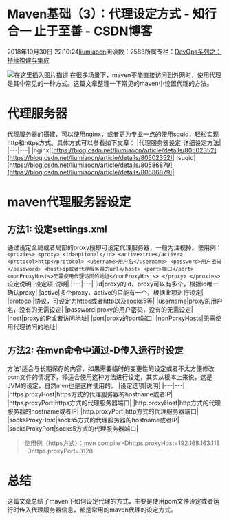 
# Maven基础（3）：代理设定方式 - 知行合一 止于至善 - CSDN博客

2018年10月30日 22:10:24[liumiaocn](https://me.csdn.net/liumiaocn)阅读数：2583所属专栏：[DevOps系列之：持续构建与集成](https://blog.csdn.net/column/details/27057.html)



![在这里插入图片描述](https://img-blog.csdn.net/20161205164217366)
在很多场景下，maven不能直接访问到外网时，使用代理是其中常见的一种方式。这篇文章整理一下常见的maven中设置代理的方法。
[
](https://img-blog.csdn.net/20161205164217366)
# 代理服务器
[
](https://img-blog.csdn.net/20161205164217366)代理服务器的搭建，可以使用nginx，或者更为专业一点的使用squid，轻松实现http和https方式。具体方式可以参看如下文章：
[
](https://img-blog.csdn.net/20161205164217366)|代理服务器设定|详细设定方法|
|---|---|
|nginx|[https://blog.csdn.net/liumiaocn/article/details/80502352](https://blog.csdn.net/liumiaocn/article/details/80502352)|
|suqid|[https://blog.csdn.net/liumiaocn/article/details/80586879](https://blog.csdn.net/liumiaocn/article/details/80586879)|
# maven代理服务器设定
[
](https://img-blog.csdn.net/20161205164217366)
## 方法1: 设定settings.xml
[
](https://img-blog.csdn.net/20161205164217366)通过设定全局或者局部的proxy段即可设定代理服务器，一般为注视掉。使用例：
[
](https://img-blog.csdn.net/20161205164217366)`<proxies>
      <proxy>
      <id>optional</id>
      <active>true</active>
      <protocol>http</protocol>
      <username>用户名</username>
      <password>用户密码</password>
      <host>ip或者代理服务器的url</host>
      <port>端口</port>
      <nonProxyHosts>无需使用代理访问的地址</nonProxyHosts>
    </proxy>
  </proxies>`[
](https://img-blog.csdn.net/20161205164217366)设定说明
[
](https://img-blog.csdn.net/20161205164217366)|设定项|说明|
|---|---|
|id|proxy的id，proxy可以有多个，根据id唯一确认proxy|
|active|多个proxy，active的只能有一个，根据此项进行设定|
|protocol|协议，可设定为https或者http以及socks5等|
|username|proxy的用户名，没有的无需设定|
|password|proxy的用户密码，没有的无需设定|
|host|proxy的IP或者访问地址|
|port|proxy的port端口|
|nonPorxyHosts|无需使用代理访问的地址|
## 方法2: 在mvn命令中通过-D传入运行时设定
[
](https://img-blog.csdn.net/20161205164217366)方法1适合与长期保存的内容，如果需要临时的变更性的设定或者不太方便修改pom文件的情况下，择适合使用这种方法进行设定，其实从根本上来说，这是JVM的设定，自然mvn也是这样使用的。
[
](https://img-blog.csdn.net/20161205164217366)|设定选项|说明|
|---|---|
|https.proxyHost|https方式的代理服务器的hostname或者IP|
|https.proxyPort|https方式的代理服务器端口|
|http.proxyHost|http方式的代理服务器的hostname或者IP|
|http.proxyPort|http方式的代理服务器端口|
|socksProxyHost|socks5方式的代理服务器的hostname或者IP|
|socksProxyPort|socks5方式的代理服务器端口|
> 使用例（https方式）：mvn compile -Dhttps.proxyHost=192.168.163.118 -Dhttps.proxyPort=3128
[
](https://img-blog.csdn.net/20161205164217366)
# 总结
[
](https://img-blog.csdn.net/20161205164217366)这篇文章总结了maven下如何设定代理的方式，主要是使用pom文件设定或者运行时传入代理服务器信息，都是常用的maven代理的设定方式。
[
            ](https://img-blog.csdn.net/20161205164217366)

